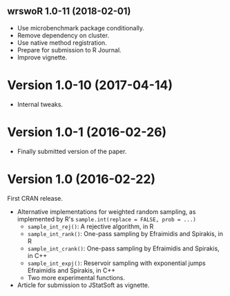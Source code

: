 ## wrswoR 1.0-11 (2018-02-01)

- Use microbenchmark package conditionally.
- Remove dependency on cluster.
- Use native method registration.
- Prepare for submission to R Journal.
- Improve vignette.


Version 1.0-10 (2017-04-14)
===

- Internal tweaks.


Version 1.0-1 (2016-02-26)
===

- Finally submitted version of the paper.


Version 1.0 (2016-02-22)
===

First CRAN release.

- Alternative implementations for weighted random sampling, as implemented by R's `sample.int(replace = FALSE, prob = ...)`
    - `sample_int_rej()`: A rejective algorithm, in R
    - `sample_int_rank()`: One-pass sampling by Efraimidis and Spirakis, in R
    - `sample_int_crank()`: One-pass sampling by Efraimidis and Spirakis, in C++
    - `sample_int_expj()`: Reservoir sampling with exponential jumps Efraimidis and Spirakis, in C++
    - Two more experimental functions.
- Article for submission to JStatSoft as vignette.
